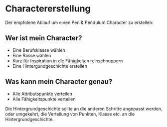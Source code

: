 # Charactererstellung

Der empfolene Ablauf um einen Pen & Pendulum Character zu erstellen:

## Wer ist mein Character?
- Eine Berufsklasse wählen
- Eine Rasse wählen
- Kurz für Inspiration in die Fähigkeiten reinschnuppern
- Eine Hintergundgeschichte erstellen

## Was kann mein Character genau?
- Alle Attributspunkte verteilen
- Alle Fähigkeitspunkte verteilen

Die Hintergrundgeschichte sollte an die anderen Schritte angepasst werden, oder umgekehrt, die Verteilung von Punkten, Klasse etc. an die Hintergrundgeschichte.



